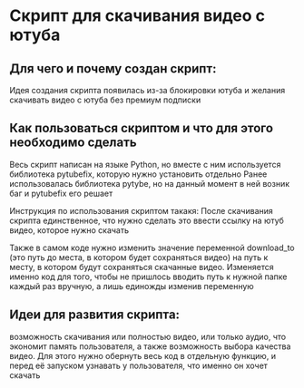 # Скрипт для скачивания видео с ютуба

## Для чего и почему создан скрипт:
Идея создания скрипта появилась из-за блокировки ютуба и желания скачивать видео с ютуба без премиум подписки

## Как пользоваться скриптом и что для этого необходимо сделать
Весь скрипт написан на языке Python, но вместе с ним используется библиотека pytubefix, которую нужно установить отдельно
Ранее использовалась библиотека pytybe, но на данный момент в ней возник баг и pytubefix его решает

Инструкция по использования скриптом такакя:
После скачивания скрипта единственное, что нужно сделать это ввести ссылку на ютуб видео, которое нужно скачать

Также в самом коде нужно изменить значение переменной download_to (это путь до места, в котором будет сохраняться видео)
на путь к месту, в котором будут сохраняться скачанные видео. Изменяется именно код для того, чтобы не пришлось вводить путь к нужной папке каждый раз вручную, а лишь единожды изменив переменную

## Идеи для развития скрипта:
возможность скачивания или полностью видео, или только аудио, что экономит память пользователя,
а также возможность выбора качества видео. Для этого нужно обернуть весь код в отдельную функцию, 
и перед её запуском узнавать у пользователя, что именно он хочет скачать
